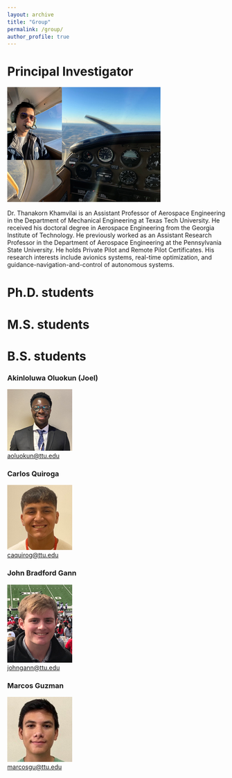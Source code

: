 ```yaml
---
layout: archive
title: "Group"
permalink: /group/
author_profile: true
---
```

# Principal Investigator

![tk_pilot](/images/tk_pilot.png#left "tk_pilot") 

 Dr. Thanakorn Khamvilai is an Assistant Professor of Aerospace Engineering in the Department of Mechanical Engineering at Texas Tech University. He received his doctoral degree in Aerospace Engineering from the Georgia Institute of Technology. He previously worked as an Assistant Research Professor in the Department of Aerospace Engineering at the Pennsylvania State University. He holds Private Pilot and Remote Pilot Certificates. His research interests include avionics systems, real-time optimization, and guidance-navigation-and-control of autonomous systems.

# Ph.D. students

# M.S. students

# B.S. students

### Akinloluwa Oluokun (Joel)
![AkinloluwaOluokun](/images/AkinloluwaOluokun.png#left "AkinloluwaOluokun")\
aoluokun@ttu.edu

### Carlos Quiroga

![CarlosQuiroga](/images/CarlosQuiroga.png#left "CarlosQuiroga")\
caquirog@ttu.edu

### John Bradford Gann

![JohnBradfordGann](/images/JohnBradfordGann.png#left "JohnBradfordGann")\
johngann@ttu.edu

### Marcos Guzman

![MarcosGuzman](/images/MarcosGuzman.png#left "MarcosGuzman")\
marcosgu@ttu.edu